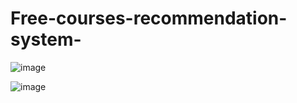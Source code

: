 # Free-courses-recommendation-system-
![image](https://github.com/user-attachments/assets/b07086d0-0c60-4cb9-8de2-ccd938efe524)


![image](https://github.com/user-attachments/assets/e7351d17-8dd8-40c6-8509-fcdf65e7edf1)

